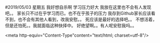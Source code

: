 #2019/05/03 星期五
我好想自杀啊 学习压力好大 我放在这里也不会有人发现吧。。
家长只不过在乎学习而已。也不在乎孩子的压力
我存到Github家长应该看不到，也不会有其他人看到，改我安慰。。
死应该是最好的选择吧。。
不想活着，但是还怕死。。我就面临这种抉择中。
好绝望啊。。有人呢安慰我吗。。

<meta http-equiv="Content-Type"content="text/html; charset=utf-8"/>
